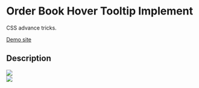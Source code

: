 # Order Book Hover Tooltip Implement
CSS advance tricks.

[Demo site](https://d50000.github.io/ob-hover/)

## Description
![](https://github.com/D50000/ob-hover/blob/main/assets/demo1.jsp)  
![](https://github.com/D50000/ob-hover/blob/main/assets/demo2.jsp)  